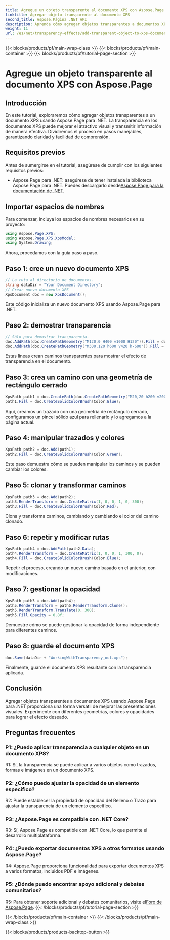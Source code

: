 ```yaml
---
title: Agregue un objeto transparente al documento XPS con Aspose.Page
linktitle: Agregar objeto transparente al documento XPS
second_title: Aspose.Página .NET API
description: Aprenda cómo agregar objetos transparentes a documentos XPS en .NET usando Aspose.Page. Mejore el atractivo visual con una guía paso a paso.
weight: 11
url: /es/net/transparency-effects/add-transparent-object-to-xps-document/
---
```


{{< blocks/products/pf/main-wrap-class >}}
{{< blocks/products/pf/main-container >}}
{{< blocks/products/pf/tutorial-page-section >}}

# Agregue un objeto transparente al documento XPS con Aspose.Page

## Introducción

En este tutorial, exploraremos cómo agregar objetos transparentes a un documento XPS usando Aspose.Page para .NET. La transparencia en los documentos XPS puede mejorar el atractivo visual y transmitir información de manera efectiva. Dividiremos el proceso en pasos manejables, garantizando claridad y facilidad de comprensión.

## Requisitos previos

Antes de sumergirse en el tutorial, asegúrese de cumplir con los siguientes requisitos previos:

-  Aspose.Page para .NET: asegúrese de tener instalada la biblioteca Aspose.Page para .NET. Puedes descargarlo desde[Aspose.Page para la documentación de .NET](https://reference.aspose.com/page/net/).

## Importar espacios de nombres

Para comenzar, incluya los espacios de nombres necesarios en su proyecto:

```csharp
using Aspose.Page.XPS;
using Aspose.Page.XPS.XpsModel;
using System.Drawing;
```

Ahora, procedamos con la guía paso a paso.

## Paso 1: cree un nuevo documento XPS

```csharp
// La ruta al directorio de documentos.
string dataDir = "Your Document Directory";
// Crear nuevo documento XPS
XpsDocument doc = new XpsDocument();
```

Este código inicializa un nuevo documento XPS usando Aspose.Page para .NET.

## Paso 2: demostrar transparencia

```csharp
// Sólo para demostrar transparencia.
doc.AddPath(doc.CreatePathGeometry("M120,0 H400 v1000 H120")).Fill = doc.CreateSolidColorBrush(Color.Gray);
doc.AddPath(doc.CreatePathGeometry("M300,120 h600 V420 h-600")).Fill = doc.CreateSolidColorBrush(Color.Gray);
```

Estas líneas crean caminos transparentes para mostrar el efecto de transparencia en el documento.

## Paso 3: crea un camino con una geometría de rectángulo cerrado

```csharp
XpsPath path1 = doc.CreatePath(doc.CreatePathGeometry("M20,20 h200 v200 h-200 z"));
path1.Fill = doc.CreateSolidColorBrush(Color.Blue);
```

Aquí, creamos un trazado con una geometría de rectángulo cerrado, configuramos un pincel sólido azul para rellenarlo y lo agregamos a la página actual.

## Paso 4: manipular trazados y colores

```csharp
XpsPath path2 = doc.Add(path1);
path2.Fill = doc.CreateSolidColorBrush(Color.Green);
```

Este paso demuestra cómo se pueden manipular los caminos y se pueden cambiar los colores.

## Paso 5: clonar y transformar caminos

```csharp
XpsPath path3 = doc.Add(path2);
path3.RenderTransform = doc.CreateMatrix(1, 0, 0, 1, 0, 300);
path3.Fill = doc.CreateSolidColorBrush(Color.Red);
```

Clona y transforma caminos, cambiando y cambiando el color del camino clonado.

## Paso 6: repetir y modificar rutas

```csharp
XpsPath path4 = doc.AddPath(path2.Data);
path4.RenderTransform = doc.CreateMatrix(1, 0, 0, 1, 300, 0);
path4.Fill = doc.CreateSolidColorBrush(Color.Blue);
```

Repetir el proceso, creando un nuevo camino basado en el anterior, con modificaciones.

## Paso 7: gestionar la opacidad

```csharp
XpsPath path5 = doc.Add(path4);
path5.RenderTransform = path5.RenderTransform.Clone();
path5.RenderTransform.Translate(0, 300);
path5.Fill.Opacity = 0.8f;
```

Demuestre cómo se puede gestionar la opacidad de forma independiente para diferentes caminos.

## Paso 8: guarde el documento XPS

```csharp
doc.Save(dataDir + "WorkingWithTransparency_out.xps");
```

Finalmente, guarde el documento XPS resultante con la transparencia aplicada.

## Conclusión

Agregar objetos transparentes a documentos XPS usando Aspose.Page para .NET proporciona una forma versátil de mejorar las presentaciones visuales. Experimente con diferentes geometrías, colores y opacidades para lograr el efecto deseado.

## Preguntas frecuentes

### P1: ¿Puedo aplicar transparencia a cualquier objeto en un documento XPS?

R1: Sí, la transparencia se puede aplicar a varios objetos como trazados, formas e imágenes en un documento XPS.

### P2: ¿Cómo puedo ajustar la opacidad de un elemento específico?

R2: Puede establecer la propiedad de opacidad del Relleno o Trazo para ajustar la transparencia de un elemento específico.

### P3: ¿Aspose.Page es compatible con .NET Core?

R3: Sí, Aspose.Page es compatible con .NET Core, lo que permite el desarrollo multiplataforma.

### P4: ¿Puedo exportar documentos XPS a otros formatos usando Aspose.Page?

R4: Aspose.Page proporciona funcionalidad para exportar documentos XPS a varios formatos, incluidos PDF e imágenes.

### P5: ¿Dónde puedo encontrar apoyo adicional y debates comunitarios?

 R5: Para obtener soporte adicional y debates comunitarios, visite el[Foro de Aspose.Page](https://forum.aspose.com/c/page/39).
{{< /blocks/products/pf/tutorial-page-section >}}

{{< /blocks/products/pf/main-container >}}
{{< /blocks/products/pf/main-wrap-class >}}

{{< blocks/products/products-backtop-button >}}
